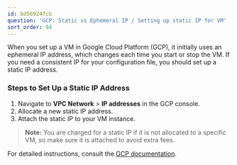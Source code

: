 ```yaml
---
id: bd56924fcb
question: 'GCP: Static vs Ephemeral IP / Setting up static IP for VM'
sort_order: 94
---
```


When you set up a VM in Google Cloud Platform (GCP), it initially uses an ephemeral IP address, which changes each time you start or stop the VM. If you need a consistent IP for your configuration file, you should set up a static IP address.

### Steps to Set Up a Static IP Address

1. Navigate to **VPC Network** > **IP addresses** in the GCP console.
2. Allocate a new static IP address.
3. Attach the static IP to your VM instance.

> **Note:** You are charged for a static IP if it is not allocated to a specific VM, so make sure it is attached to avoid extra fees.

For detailed instructions, consult the [GCP documentation](https://cloud.google.com/).